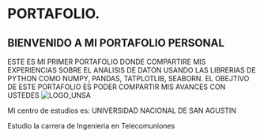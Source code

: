 # PORTAFOLIO.
## BIENVENIDO A MI PORTAFOLIO PERSONAL 


ESTE ES MI PRIMER PORTAFOLIO DONDE COMPARTIRE MIS EXPERIENCIAS SOBRE EL ANALISIS DE DATON USANDO LAS LIBRERIAS DE PYTHON COMO NUMPY, PANDAS, TATPLOTLIB, SEABORN. EL OBEJTIVO DE ESTE PORTAFOLIO ES PODER COMPARTIR MIS AVANCES CON USTEDES
 ![LOGO_UNSA](https://user-images.githubusercontent.com/108014596/178021966-35f456c6-f906-4736-a467-179434b26ec5.png)

Mi centro de estudios es: UNIVERSIDAD NACIONAL DE SAN AGUSTIN

Estudio la carrera de Ingenieria en Telecomuniones 
